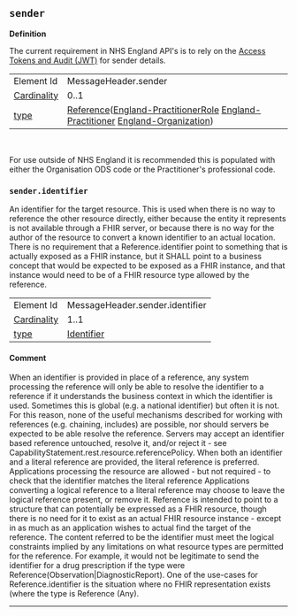 ## `sender`

<b>Definition</b><br>

 The current requirement in NHS England API's is to rely on the [Access Tokens and Audit (JWT)](https://developer.nhs.uk/apis/spine-core/security_jwt.html) for sender details.

 | | |
|----|----|
|Element Id|MessageHeader.sender|
|[Cardinality](https://www.hl7.org/fhir/conformance-rules.html#cardinality)|0..1|
|[type](https://www.hl7.org/fhir/datatypes.html)|[Reference](https://www.hl7.org/fhir/datatypes.html#Reference)([England-PractitionerRole](https://simplifier.net/resolve?target=simplifier&fhirVersion=R4&scope=uk.nhsdigital.medicines.r4.test@2.6.5-prerelease&canonical=https://fhir.nhs.uk/StructureDefinition/England-PractitionerRole) [England-Practitioner](https://simplifier.net/resolve?target=simplifier&fhirVersion=R4&scope=uk.nhsdigital.medicines.r4.test@2.6.5-prerelease&canonical=https://fhir.nhs.uk/StructureDefinition/England-Practitioner) [England-Organization](https://simplifier.net/resolve?target=simplifier&fhirVersion=R4&scope=uk.nhsdigital.medicines.r4.test@2.6.5-prerelease&canonical=https://fhir.nhs.uk/StructureDefinition/England-Organization))|

<br/>

For use outside of NHS England it is recommended this is populated with either the Organisation ODS code or the Practitioner's professional code.

### `sender.identifier`

 An identifier for the target resource. This is used when there is no way to reference the other resource directly, either because the entity it represents is not available through a FHIR server, or because there is no way for the author of the resource to convert a known identifier to an actual location. There is no requirement that a Reference.identifier point to something that is actually exposed as a FHIR instance, but it SHALL point to a business concept that would be expected to be exposed as a FHIR instance, and that instance would need to be of a FHIR resource type allowed by the reference.

 
| | |
|----|----|
|Element Id|MessageHeader.sender.identifier|
|[Cardinality](https://www.hl7.org/fhir/conformance-rules.html#cardinality)|1..1|
|[type](https://www.hl7.org/fhir/datatypes.html)|[Identifier](https://www.hl7.org/fhir/datatypes.html#Identifier)|

 #### Comment

 When an identifier is provided in place of a reference, any system processing the reference will only be able to resolve the identifier to a reference if it understands the business context in which the identifier is used. Sometimes this is global (e.g. a national identifier) but often it is not. For this reason, none of the useful mechanisms described for working with references (e.g. chaining, includes) are possible, nor should servers be expected to be able resolve the reference. Servers may accept an identifier based reference untouched, resolve it, and/or reject it - see CapabilityStatement.rest.resource.referencePolicy.   When both an identifier and a literal reference are provided, the literal reference is preferred. Applications processing the resource are allowed - but not required - to check that the identifier matches the literal reference  Applications converting a logical reference to a literal reference may choose to leave the logical reference present, or remove it.  Reference is intended to point to a structure that can potentially be expressed as a FHIR resource, though there is no need for it to exist as an actual FHIR resource instance - except in as much as an application wishes to actual find the target of the reference. The content referred to be the identifier must meet the logical constraints implied by any limitations on what resource types are permitted for the reference.  For example, it would not be legitimate to send the identifier for a drug prescription if the type were Reference(Observation|DiagnosticReport).  One of the use-cases for Reference.identifier is the situation where no FHIR representation exists (where the type is Reference (Any).

 ---